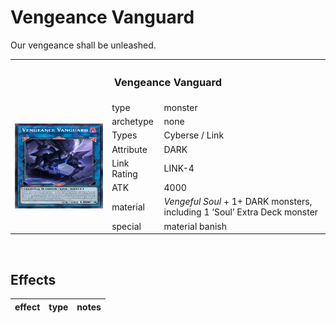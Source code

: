 # Vengeance Vanguard

Our vengeance shall be unleashed.


<table>
  <tr>
    <th colspan="3"> <h3> Vengeance Vanguard </h3> </th>
  </tr>
  <tr>
    <td rowspan="9"> <img src="../../../.assets/cards/link/Vengeance Vanguard.png" width="320px" height=auto> </td>
  </tr>
  <tr>
    <td> type </td>
    <td> monster </td>
  </tr>
  <tr>
    <td> archetype </td>
    <td> none </td>
  </tr>
  <tr>
    <td> Types </td>
    <td> Cyberse / Link </td>
  </tr>
  <tr>
    <td> Attribute </td>
    <td> DARK </td>
  </tr>
  <tr>
    <td> Link Rating </td>
    <td> LINK-4 </td>
  </tr>
  <tr>
    <td> ATK </td>
    <td> 4000 </td>
  </tr>
  <tr>
    <td> material </td>
    <td> <em>Vengeful Soul</em> + 1+ DARK monsters, including 1 ‘Soul’ Extra Deck monster </td>
  </tr>
  <tr>
    <td> special </td>
    <td> material banish </td>
  </tr>
</table>


<br>


## Effects

| effect | type | notes |
| :----- | :--- | :---- |

